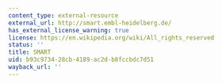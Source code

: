 ```yaml
---
content_type: external-resource
external_url: http://smart.embl-heidelberg.de/
has_external_license_warning: true
license: https://en.wikipedia.org/wiki/All_rights_reserved
status: ''
title: SMART
uid: b93c9734-28cb-4189-ac2d-b8fccbdc7d51
wayback_url: ''
---
```

